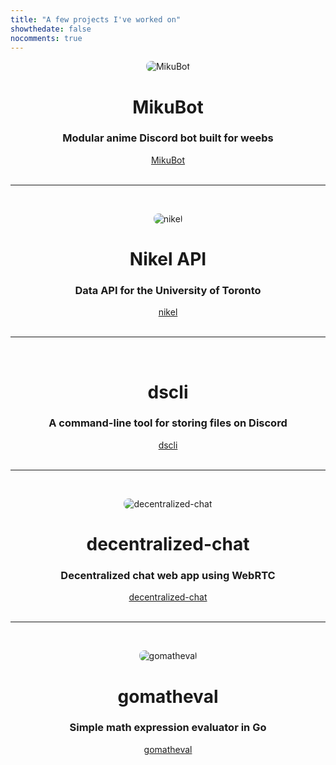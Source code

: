 ```yaml
---
title: "A few projects I've worked on"
showthedate: false
nocomments: true
---
```


<script async src="https://buttons.github.io/buttons.js"></script>

<p align="center"><img alt="MikuBot" style="border-radius: 8px;" src="/img/MikuBotIconSmall.png" /></p>
<h1 style="text-align: center">MikuBot</h1>
<h3 style="text-align: center">Modular anime Discord bot built for weebs</h3>
<div style="text-align: center"><a class="github-button" href="https://github.com/darenliang/MikuBot" data-size="large" aria-label="Visit darenliang/MikuBot on GitHub">MikuBot</a></div>

<br/>
<hr/>
<br/>

<p align="center"><img alt="nikel" style="border-radius: 8px;" src="/img/nikel.png" /></p>
<h1 style="text-align: center">Nikel API</h1>
<h3 style="text-align: center">Data API for the University of Toronto</h3>
<div style="text-align: center"><a class="github-button" href="https://github.com/nikel-api/nikel" data-size="large" aria-label="Visit nikel-api/nikel on GitHub">nikel</a></div>

<br/>
<hr/>
<br/>

<h1 style="text-align: center">dscli</h1>
<h3 style="text-align: center">A command-line tool for storing files on Discord</h3>
<div style="text-align: center"><a class="github-button" href="https://github.com/darenliang/dscli" data-size="large" aria-label="Visit darenliang/dscli on GitHub">dscli</a></div>

<br/>
<hr/>
<br/>

<p align="center"><img alt="decentralized-chat" style="border-radius: 8px;" src="/img/chat.png" /></p>

<h1 style="text-align: center">decentralized-chat</h1>
<h3 style="text-align: center">Decentralized chat web app using WebRTC</h3>
<div style="text-align: center"><a class="github-button" href="https://github.com/darenliang/decentralized-chat" data-size="large" aria-label="Visit darenliang/decentralized-chat on GitHub">decentralized-chat</a></div>

<br/>
<hr/>
<br/>

<p align="center"><img alt="gomatheval" style="border-radius: 8px;" src="/img/golang_calc.png" /></p>

<h1 style="text-align: center">gomatheval</h1>
<h3 style="text-align: center">Simple math expression evaluator in Go</h3>
<div style="text-align: center"><a class="github-button" href="https://github.com/darenliang/gomatheval" data-size="large" aria-label="Visit darenliang/gomatheval on GitHub">gomatheval</a></div>
